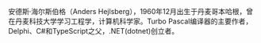 安德斯·海尔斯伯格（Anders Hejlsberg），1960年12月出生于丹麦哥本哈根，曾在丹麦科技大学学习工程学，计算机科学家。Turbo Pascal编译器的主要作者，Delphi、C#和TypeScript之父，.NET(dotnet)创立者。
